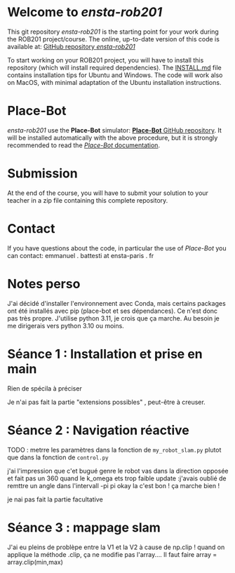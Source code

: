 # Welcome to *ensta-rob201*

This git repository *ensta-rob201* is the starting point for your work during the ROB201 project/course. The online, up-to-date version of this code is available at: [GitHub repository *ensta-rob201*](https://github.com/emmanuel-battesti/ensta-rob201)

To start working on your ROB201 project, you will have to install this repository (which will install required dependencies). The [INSTALL.md](INSTALL.md) file contains installation tips for Ubuntu and Windows. The code will work also on MacOS, with minimal adaptation of the Ubuntu installation instructions.

# Place-Bot

*ensta-rob201* use the **Place-Bot** simulator: [**Place-Bot** GitHub repository](https://github.com/emmanuel-battesti/place-bot). It will be installed automatically with the above procedure, but it is strongly recommended to read the [*Place-Bot* documentation](https://github.com/emmanuel-battesti/place-bot#readme).


# Submission

At the end of the course, you will have to submit your solution to your teacher in a zip file containing this complete repository. 

# Contact

If you have questions about the code, in particular the use of *Place-Bot* you can contact: emmanuel . battesti at ensta-paris . fr

# Notes perso

J'ai décidé d'installer l'environnement avec Conda, mais certains packages ont été installés avec pip (place-bot et ses dépendances). Ce n'est donc pas très propre. J'utilise python 3.11, je crois que ça marche. Au besoin je me dirigerais vers python 3.10 ou moins.

# Séance 1 : Installation et prise en main

Rien de spécila à préciser

Je n'ai pas fait la partie "extensions possibles" , peut-être à creuser.

# Séance 2 : Navigation réactive

TODO : metrre les paramètres dans la fonction de `my_robot_slam.py` plutot que dans la fonction de `control.py`


j'ai l'impression que c'et bugué genre le robot vas dans la direction opposée et fait pas un 360 quand le k_omega ets trop faible
update :j'avais oublié de remttre un angle dans l'intervall -pi pi
okay la c'est bon ! ça marche bien !

je nai pas fait la partie facultative

# Séance 3 : mappage slam

J'ai eu pleins de problèpe entre la V1 et la V2 à cause de np.clip ! quand on applique la méthode .clip, ça ne modifie pas l'array....
Il faut faire array = array.clip(min,max)
